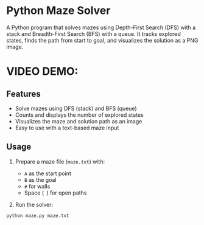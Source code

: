 # Python Maze Solver

A Python program that solves mazes using Depth-First Search (DFS) with a stack and Breadth-First Search (BFS) with a queue. It tracks explored states, finds the path from start to goal, and visualizes the solution as a PNG image.

# VIDEO DEMO: 

## Features

- Solve mazes using DFS (stack) and BFS (queue)
- Counts and displays the number of explored states
- Visualizes the maze and solution path as an image
- Easy to use with a text-based maze input

## Usage

1. Prepare a maze file (`maze.txt`) with:
   - `A` as the start point
   - `B` as the goal
   - `#` for walls
   - Space (` `) for open paths

2. Run the solver:

```bash
python maze.py maze.txt
